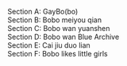 Section A: GayBo(bo)\
Section B: Bobo meiyou qian\
Section C: Bobo wan yuanshen\
Section D: Bobo wan Blue Archive\
Section E: Cai jiu duo lian\
Section F: Bobo likes little girls
